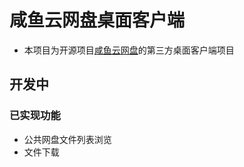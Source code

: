 # 咸鱼云网盘桌面客户端
* 本项目为开源项目[咸鱼云网盘](https://github.com/mjt233/saltedfishcloud-backend)的第三方桌面客户端项目
## 开发中

### 已实现功能
* 公共网盘文件列表浏览
* 文件下载